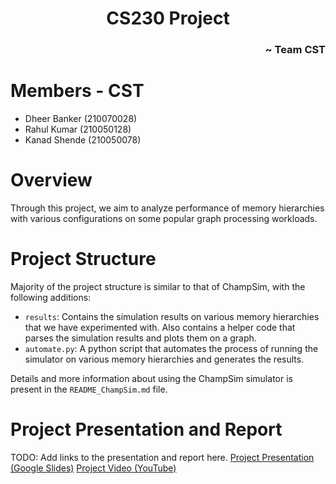 <h1 align="center" style="border-bottom:none;">CS230 Project</h1>
<h3 align="right">~ Team <b>CST</b></h3>

# Members - CST
- Dheer Banker (210070028)
- Rahul Kumar (210050128)
- Kanad Shende (210050078)

# Overview
Through this project, we aim to analyze performance of memory hierarchies with various configurations on some popular graph processing workloads.

# Project Structure
Majority of the project structure is similar to that of ChampSim, with the following additions:
- `results`: Contains the simulation results on various memory hierarchies that we have experimented with. Also contains a helper code  that parses the simulation results and plots them on a graph.
- `automate.py`: A python script that automates the process of running the simulator on various memory hierarchies and generates the results.

Details and more information about using the ChampSim simulator is present in the `README_ChampSim.md` file.

# Project Presentation and Report
TODO: Add links to the presentation and report here.
[Project Presentation (Google Slides)]()
[Project Video (YouTube)]()